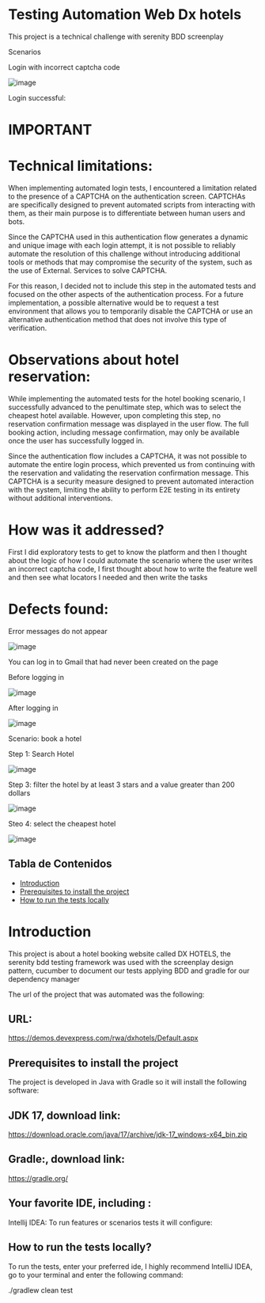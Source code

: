 # Testing Automation Web Dx hotels

This project is a technical challenge with serenity BDD screenplay

Scenarios


Login with incorrect captcha code

![image](https://github.com/user-attachments/assets/2cf09eb9-d32e-4101-81ac-bd3e664a42ee)

Login successful:

# IMPORTANT

# Technical limitations:

When implementing automated login tests, I encountered a limitation related to the presence of a CAPTCHA on the authentication screen. CAPTCHAs are specifically designed to prevent automated scripts from interacting with them, as their main purpose is to differentiate between human users and bots.

Since the CAPTCHA used in this authentication flow generates a dynamic and unique image with each login attempt, it is not possible to reliably automate the resolution of this challenge without introducing additional tools or methods that may compromise the security of the system, such as the use of External. Services to solve CAPTCHA.

For this reason, I decided not to include this step in the automated tests and focused on the other aspects of the authentication process. For a future implementation, a possible alternative would be to request a test environment that allows you to temporarily disable the CAPTCHA or use an alternative authentication method that does not involve this type of verification.


# Observations about hotel reservation:

While implementing the automated tests for the hotel booking scenario, I successfully advanced to the penultimate step, which was to select the cheapest hotel available. However, upon completing this step, no reservation confirmation message was displayed in the user flow. The full booking action, including message confirmation, may only be available once the user has successfully logged in.

Since the authentication flow includes a CAPTCHA, it was not possible to automate the entire login process, which prevented us from continuing with the reservation and validating the reservation confirmation message. This CAPTCHA is a security measure designed to prevent automated interaction with the system, limiting the ability to perform E2E testing in its entirety without additional interventions.


# How was it addressed?

First I did exploratory tests to get to know the platform and then I thought about the logic of how I could automate the scenario where the user writes an incorrect captcha code, I first thought about how to write the feature well and then see what locators I needed and then write the tasks


# Defects found:

Error messages do not appear

![image](https://github.com/user-attachments/assets/ce7cbd0b-217e-4227-93f2-8354fbb03b46)

You can log in to Gmail that had never been created on the page

Before logging in

![image](https://github.com/user-attachments/assets/8bae75b0-c553-4df9-9049-68dca6fe66ef)

After logging in

![image](https://github.com/user-attachments/assets/7693d2e4-3412-4c98-a1c8-d98e5065b946)



Scenario: book a hotel


Step 1: Search Hotel

![image](https://github.com/user-attachments/assets/955be1c9-f121-4914-ac21-f8b1dc73dbd2)


Step 3: filter the hotel by at least 3 stars and a value greater than 200 dollars

![image](https://github.com/user-attachments/assets/314be3dd-6b2a-4477-80f2-ea1a5898a9a2)

Steo 4: select the cheapest hotel


![image](https://github.com/user-attachments/assets/89498aa6-f4e5-45c0-937b-9cdc73dfb986)



## Tabla de Contenidos
- [Introduction](#Introduction)
- [Prerequisites to install the project](#Prerequisites-to-install-the-project)
- [How to run the tests locally](#How-to-run-the-tests-locally)


# Introduction

This project is about a hotel booking website called DX HOTELS, the serenity bdd testing framework was used with the screenplay design pattern, cucumber to document our tests applying BDD and gradle for our dependency manager

The url of the project that was automated was the following:


## URL:
https://demos.devexpress.com/rwa/dxhotels/Default.aspx

## Prerequisites to install the project


The project is developed in Java with Gradle so it will install the following software:


## JDK 17, download link:


https://download.oracle.com/java/17/archive/jdk-17_windows-x64_bin.zip

## Gradle:, download link:

https://gradle.org/


## Your favorite IDE, including :
Intellij IDEA: To run features or scenarios tests it will configure:


## How to run the tests locally?

To run the tests, enter your preferred ide, I highly recommend IntelliJ IDEA, go to your terminal and enter the following command:

./gradlew clean test





